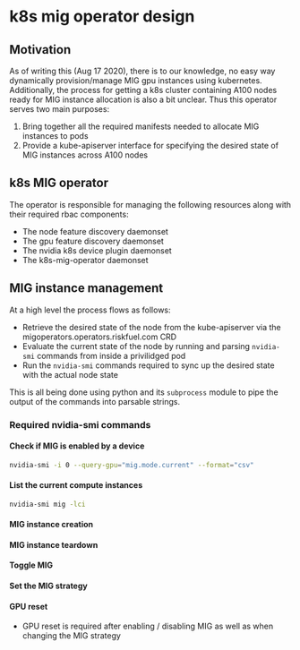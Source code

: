 # k8s mig operator design

## Motivation

As of writing this (Aug 17 2020), there is to our knowledge, no easy way dynamically provision/manage MIG gpu instances using kubernetes. Additionally, the process for getting a k8s cluster containing A100 nodes ready for MIG instance allocation is also a bit unclear. Thus this operator serves two main purposes:
1. Bring together all the required manifests needed to allocate MIG instances to pods
2. Provide a kube-apiserver interface for specifying the desired state of MIG instances across A100 nodes 

## k8s MIG operator

The operator is responsible for managing the following resources along with their required rbac components:
* The node feature discovery daemonset
* The gpu feature discovery daemonset
* The nvidia k8s device plugin daemonset
* The k8s-mig-operator daemonset

## MIG instance management

At a high level the process flows as follows:
* Retrieve the desired state of the node from the kube-apiserver via the migoperators.operators.riskfuel.com CRD
* Evaluate the current state of the node by running and parsing `nvidia-smi` commands from inside a privilidged pod
* Run the `nvidia-smi` commands required to sync up the desired state with the actual node state

This is all being done using python and its `subprocess` module to pipe the output of the commands into parsable strings.

### Required nvidia-smi commands

#### Check if MIG is enabled by a device

```bash
nvidia-smi -i 0 --query-gpu="mig.mode.current" --format="csv"
```

#### List the current compute instances

```bash
nvidia-smi mig -lci
```

#### MIG instance creation

#### MIG instance teardown

#### Toggle MIG

#### Set the MIG strategy

#### GPU reset

* GPU reset is required after enabling / disabling MIG as well as when changing the MIG strategy

